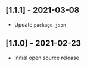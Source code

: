 <!---
Template for next unreleased block, should not be visible in github ui.
## [unreleased]
### Breaking Changes
### Security
### Removed
### Added
### Deprecated
### Fixed
--->

## [1.1.1] - 2021-03-08

- Update `package.json`

## [1.1.0] - 2021-02-23

- Initial open source release
